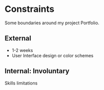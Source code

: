# Constraints

Some boundaries around my project Portfolio.

## External

- 1-2 weeks
- User Interface design or color schemes

## Internal: Involuntary

Skills limitations
